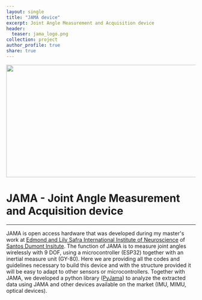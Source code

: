 ```yaml
---
layout: single
title: "JAMA device"
excerpt: Joint Angle Measurement and Acquisition device
header:
  teaser: jama_logo.png
collection: project
author_profile: true
share: true
---
```


<p align="center">
  <img width="900" height="300" src="jama_logo.png">
</p>

# JAMA - Joint Angle Measurement and Acquisition device
----------------------------------------------------

JAMA is open access hardware that was developed during my master's work at [Edmond and Lily Safra International Institute of Neuroscience](https://github.com/isd-iin-els) of [Santos Dumont Insitute](http://www.institutosantosdumont.org.br/unidade/instituto-neurociencias-iinels/). The function of JAMA is to measure joint angles wirelessly with 9 DOF, using a microcontroller (ESP32) together with an inertial measure unit (GY-80). Here we are providing all the codes and guidelines necessary to build this device and with the structure provided it will be easy to adapt to other sensors or microcontrollers. Together with JAMA, we developed a python library ([PyJama](https://github.com/tuliofalmeida/pyjama)) to analyze the extracted data using JAMA and other devices available on the market (IMU, MIMU, optical devices).